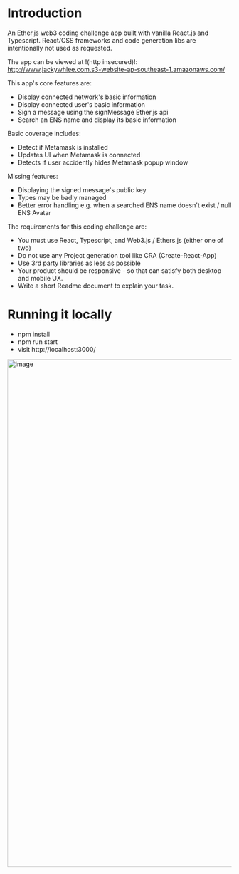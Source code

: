 # Introduction

An Ether.js web3 coding challenge app built with vanilla React.js and Typescript. React/CSS frameworks and code generation libs are intentionally not used as requested.

The app can be viewed at !(http insecured)!: http://www.jackywhlee.com.s3-website-ap-southeast-1.amazonaws.com/ 

This app's core features are:
- Display connected network's basic information
- Display connected user's basic information
- Sign a message using the signMessage Ether.js api
- Search an ENS name and display its basic information

Basic coverage includes:
- Detect if Metamask is installed
- Updates UI when Metamask is connected
- Detects if user accidently hides Metamask popup window

Missing features:
- Displaying the signed message's public key
- Types may be badly managed
- Better error handling e.g. when a searched ENS name doesn't exist / null ENS Avatar

The requirements for this coding challenge are:
- You must use React, Typescript, and Web3.js / Ethers.js (either one of two)
- Do not use any Project generation tool like CRA (Create-React-App)
- Use 3rd party libraries as less as possible
- Your product should be responsive - so that can satisfy both desktop and mobile UX.
- Write a short Readme document to explain your task.

# Running it locally
- npm install
- npm run start
- visit http://localhost:3000/

<img width="1140" alt="image" src="https://user-images.githubusercontent.com/13989105/187558784-ccadb9c4-6783-496f-9563-a81ca7c5bbbb.png">


